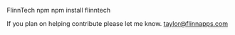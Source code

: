 FlinnTech npm 
npm install flinntech

If you plan on helping contribute please let me know. taylor@flinnapps.com
